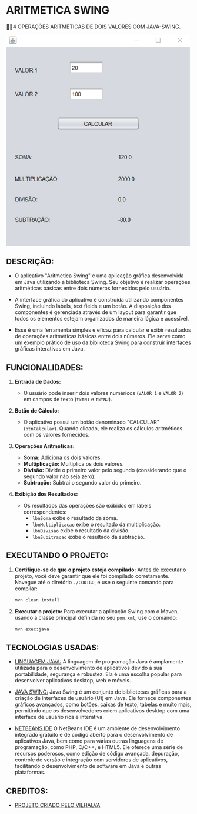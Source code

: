 # ARITMETICA SWING
👨‍🏫4 OPERAÇÕES ARITMETICAS DE DOIS VALORES COM JAVA-SWING.

<img src="FOTO.png" align="center" width="500"> <br>

## DESCRIÇÃO:
- O aplicativo "Aritmetica Swing" é uma aplicação gráfica desenvolvida em Java utilizando a biblioteca Swing. Seu objetivo é realizar operações aritméticas básicas entre dois números fornecidos pelo usuário.

- A interface gráfica do aplicativo é construída utilizando componentes Swing, incluindo labels, text fields e um botão. A disposição dos componentes é gerenciada através de um layout para garantir que todos os elementos estejam organizados de maneira lógica e acessível.

- Esse é uma ferramenta simples e eficaz para calcular e exibir resultados de operações aritméticas básicas entre dois números. Ele serve como um exemplo prático de uso da biblioteca Swing para construir interfaces gráficas interativas em Java.

## FUNCIONALIDADES:
1. **Entrada de Dados:**
   - O usuário pode inserir dois valores numéricos (`VALOR 1` e `VALOR 2`) em campos de texto (`txtN1` e `txtN2`).

2. **Botão de Cálculo:**
   - O aplicativo possui um botão denominado "CALCULAR" (`btnCalcular`). Quando clicado, ele realiza os cálculos aritméticos com os valores fornecidos.

3. **Operações Aritméticas:**
   - **Soma:** Adiciona os dois valores.
   - **Multiplicação:** Multiplica os dois valores.
   - **Divisão:** Divide o primeiro valor pelo segundo (considerando que o segundo valor não seja zero).
   - **Subtração:** Subtrai o segundo valor do primeiro.

4. **Exibição dos Resultados:**
   - Os resultados das operações são exibidos em labels correspondentes:
     - `lbnSoma` exibe o resultado da soma.
     - `lbnMultiplicacao` exibe o resultado da multiplicação.
     - `lbnDivisao` exibe o resultado da divisão.
     - `lbnSubitracao` exibe o resultado da subtração.

## EXECUTANDO O PROJETO:
1. **Certifique-se de que o projeto esteja compilado:**
   Antes de executar o projeto, você deve garantir que ele foi compilado corretamente. Navegue até o diretório `./CODIGO`, e use o seguinte comando para compilar:

   ```bash
   mvn clean install
   ```

2. **Executar o projeto:**
   Para executar a aplicação Swing com o Maven, usando a classe principal definida no seu `pom.xml`, use o comando:

   ```bash
   mvn exec:java
   ```
   
## TECNOLOGIAS USADAS:
- [LINGUAGEM JAVA:](https://github.com/VILHALVA/CURSO-DE-JAVA) A linguagem de programação Java é amplamente utilizada para o desenvolvimento de aplicativos devido à sua portabilidade, segurança e robustez. Ela é uma escolha popular para desenvolver aplicativos desktop, web e móveis.

- [JAVA SWING:](https://github.com/VILHALVA/CURSO-DE-JAVA-SWING) Java Swing é um conjunto de bibliotecas gráficas para a criação de interfaces de usuário (UI) em Java. Ele fornece componentes gráficos avançados, como botões, caixas de texto, tabelas e muito mais, permitindo que os desenvolvedores criem aplicativos desktop com uma interface de usuário rica e interativa.

- [NETBEANS IDE](https://netbeans.apache.org/download/index.html) O NetBeans IDE é um ambiente de desenvolvimento integrado gratuito e de código aberto para o desenvolvimento de aplicativos Java, bem como para várias outras linguagens de programação, como PHP, C/C++, e HTML5. Ele oferece uma série de recursos poderosos, como edição de código avançada, depuração, controle de versão e integração com servidores de aplicativos, facilitando o desenvolvimento de software em Java e outras plataformas.

## CREDITOS:
- [PROJETO CRIADO PELO VILHALVA](https://github.com/VILHALVA)


